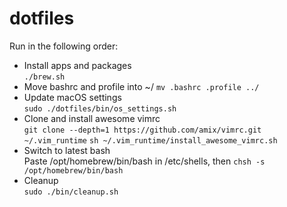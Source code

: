 # dotfiles

Run in the following order:
- Install apps and packages  
`./brew.sh`
- Move bashrc and profile into ~/
`mv .bashrc .profile ../`
- Update macOS settings  
`sudo ./dotfiles/bin/os_settings.sh` 
- Clone and install awesome vimrc  
`git clone --depth=1 https://github.com/amix/vimrc.git ~/.vim_runtime`
`sh ~/.vim_runtime/install_awesome_vimrc.sh`
- Switch to latest bash  
Paste /opt/homebrew/bin/bash in /etc/shells, then `chsh -s /opt/homebrew/bin/bash`
- Cleanup  
`sudo ./bin/cleanup.sh`
